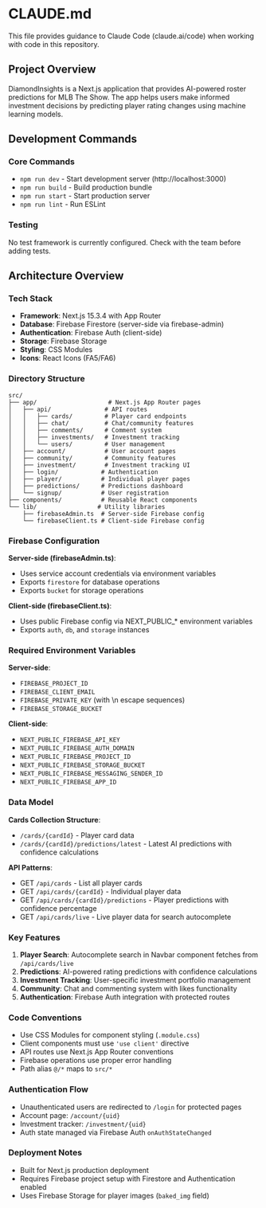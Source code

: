 # CLAUDE.md

This file provides guidance to Claude Code (claude.ai/code) when working with code in this repository.

## Project Overview

DiamondInsights is a Next.js application that provides AI-powered roster predictions for MLB The Show. The app helps users make informed investment decisions by predicting player rating changes using machine learning models.

## Development Commands

### Core Commands
- `npm run dev` - Start development server (http://localhost:3000)
- `npm run build` - Build production bundle
- `npm run start` - Start production server
- `npm run lint` - Run ESLint

### Testing
No test framework is currently configured. Check with the team before adding tests.

## Architecture Overview

### Tech Stack
- **Framework**: Next.js 15.3.4 with App Router
- **Database**: Firebase Firestore (server-side via firebase-admin)
- **Authentication**: Firebase Auth (client-side)
- **Storage**: Firebase Storage
- **Styling**: CSS Modules
- **Icons**: React Icons (FA5/FA6)

### Directory Structure
```
src/
├── app/                    # Next.js App Router pages
│   ├── api/               # API routes
│   │   ├── cards/         # Player card endpoints
│   │   ├── chat/          # Chat/community features
│   │   ├── comments/      # Comment system
│   │   ├── investments/   # Investment tracking
│   │   └── users/         # User management
│   ├── account/           # User account pages
│   ├── community/         # Community features
│   ├── investment/        # Investment tracking UI
│   ├── login/            # Authentication
│   ├── player/           # Individual player pages
│   ├── predictions/      # Predictions dashboard
│   └── signup/           # User registration
├── components/           # Reusable React components
└── lib/                 # Utility libraries
    ├── firebaseAdmin.ts  # Server-side Firebase config
    └── firebaseClient.ts # Client-side Firebase config
```

### Firebase Configuration

**Server-side (firebaseAdmin.ts)**:
- Uses service account credentials via environment variables
- Exports `firestore` for database operations
- Exports `bucket` for storage operations

**Client-side (firebaseClient.ts)**:
- Uses public Firebase config via NEXT_PUBLIC_* environment variables
- Exports `auth`, `db`, and `storage` instances

### Required Environment Variables

**Server-side**:
- `FIREBASE_PROJECT_ID`
- `FIREBASE_CLIENT_EMAIL`
- `FIREBASE_PRIVATE_KEY` (with \n escape sequences)
- `FIREBASE_STORAGE_BUCKET`

**Client-side**:
- `NEXT_PUBLIC_FIREBASE_API_KEY`
- `NEXT_PUBLIC_FIREBASE_AUTH_DOMAIN`
- `NEXT_PUBLIC_FIREBASE_PROJECT_ID`
- `NEXT_PUBLIC_FIREBASE_STORAGE_BUCKET`
- `NEXT_PUBLIC_FIREBASE_MESSAGING_SENDER_ID`
- `NEXT_PUBLIC_FIREBASE_APP_ID`

### Data Model

**Cards Collection Structure**:
- `/cards/{cardId}` - Player card data
- `/cards/{cardId}/predictions/latest` - Latest AI predictions with confidence calculations

**API Patterns**:
- GET `/api/cards` - List all player cards
- GET `/api/cards/{cardId}` - Individual player data
- GET `/api/cards/{cardId}/predictions` - Player predictions with confidence percentage
- GET `/api/cards/live` - Live player data for search autocomplete

### Key Features

1. **Player Search**: Autocomplete search in Navbar component fetches from `/api/cards/live`
2. **Predictions**: AI-powered rating predictions with confidence calculations
3. **Investment Tracking**: User-specific investment portfolio management
4. **Community**: Chat and commenting system with likes functionality
5. **Authentication**: Firebase Auth integration with protected routes

### Code Conventions

- Use CSS Modules for component styling (`.module.css`)
- Client components must use `'use client'` directive
- API routes use Next.js App Router conventions
- Firebase operations use proper error handling
- Path alias `@/*` maps to `src/*`

### Authentication Flow

- Unauthenticated users are redirected to `/login` for protected pages
- Account page: `/account/{uid}`
- Investment tracker: `/investment/{uid}`
- Auth state managed via Firebase Auth `onAuthStateChanged`

### Deployment Notes

- Built for Next.js production deployment
- Requires Firebase project setup with Firestore and Authentication enabled
- Uses Firebase Storage for player images (`baked_img` field)